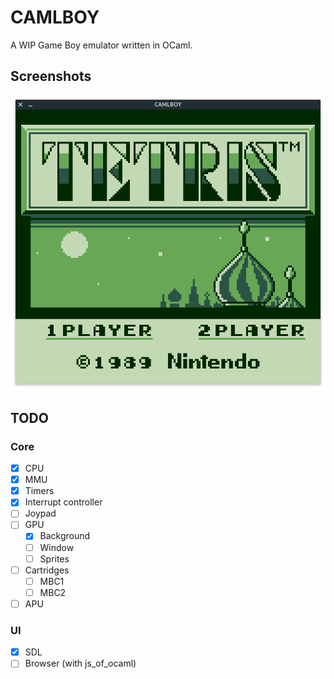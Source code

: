 # CAMLBOY

A WIP Game Boy emulator written in OCaml.

## Screenshots

![Tetris](./screenshot/tetris-sdl.png)

## TODO

### Core

- [x] CPU
- [x] MMU
- [x] Timers
- [x] Interrupt controller
- [ ] Joypad
- [ ] GPU
  - [x] Background
  - [ ] Window
  - [ ] Sprites
- [ ] Cartridges
  - [ ] MBC1
  - [ ] MBC2
- [ ] APU

### UI

- [x] SDL
- [ ] Browser (with js_of_ocaml)

